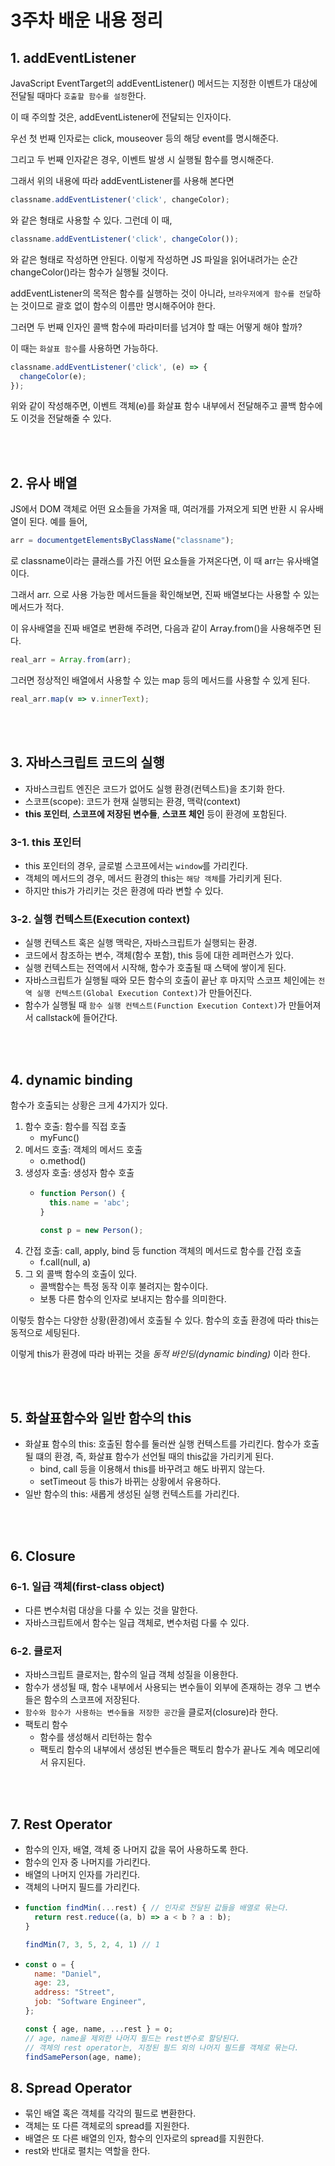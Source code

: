 # 3주차 배운 내용 정리

## 1. addEventListener
JavaScript EventTarget의 addEventListener() 메서드는 지정한 이벤트가 대상에 전달될 때마다 `호출할 함수를 설정`한다.

이 때 주의할 것은, addEventListener에 전달되는 인자이다.

우선 첫 번째 인자로는 click, mouseover 등의 해당 event를 명시해준다.

그리고 두 번째 인자같은 경우, 이벤트 발생 시 실행될 함수를 명시해준다.

그래서 위의 내용에 따라 addEventListener를 사용해 본다면

```js
classname.addEventListener('click', changeColor);
```
와 같은 형태로 사용할 수 있다. 그런데 이 때,

```js
classname.addEventListener('click', changeColor());
```
와 같은 형태로 작성하면 안된다. 이렇게 작성하면 JS 파일을 읽어내려가는 순간 changeColor()라는 함수가 실행될 것이다.

addEventListener의 목적은 함수를 실행하는 것이 아니라, `브라우저에게 함수를 전달`하는 것이므로 괄호 없이 함수의 이름만 명시해주어야 한다.

그러면 두 번째 인자인 콜백 함수에 파라미터를 넘겨야 할 때는 어떻게 해야 할까?

이 때는 `화살표 함수`를 사용하면 가능하다.

```js
classname.addEventListener('click', (e) => {
  changeColor(e);
});
```

위와 같이 작성해주면, 이벤트 객체(e)를 화살표 함수 내부에서 전달해주고 콜백 함수에도 이것을 전달해줄 수 있다.

</br></br>

## 2. 유사 배열
JS에서 DOM 객체로 어떤 요소들을 가져올 때, 여러개를 가져오게 되면 반환 시 유사배열이 된다.
예를 들어,
```js
arr = documentgetElementsByClassName("classname");
```
로 classname이라는 클래스를 가진 어떤 요소들을 가져온다면, 이 때 arr는 유사배열이다.

그래서 arr. 으로 사용 가능한 메서드들을 확인해보면, 진짜 배열보다는 사용할 수 있는 메서드가 적다.

이 유사배열을 진짜 배열로 변환해 주려면, 다음과 같이 Array.from()을 사용해주면 된다.

```js
real_arr = Array.from(arr);
```

그러면 정상적인 배열에서 사용할 수 있는 map 등의 메서드를 사용할 수 있게 된다.

```js
real_arr.map(v => v.innerText);
```

</br></br>

## 3. 자바스크립트 코드의 실행
- 자바스크립트 엔진은 코드가 없어도 실행 환경(컨텍스트)을 초기화 한다.
- 스코프(scope): 코드가 현재 실행되는 환경, 맥락(context)
- **this 포인터**, **스코프에 저장된 변수들**, **스코프 체인** 등이 환경에 포함된다.
### 3-1. this 포인터
- this 포인터의 경우, 글로벌 스코프에서는 `window`를 가리킨다.
- 객체의 메서드의 경우, 메서드 환경의 this는 `해당 객체`를 가리키게 된다.
- 하지만 this가 가리키는 것은 환경에 따라 변할 수 있다.
### 3-2. 실행 컨텍스트(Execution context)
- 실행 컨텍스트 혹은 실행 맥락은, 자바스크립트가 실행되는 환경.
- 코드에서 참조하는 변수, 객체(함수 포함), this 등에 대한 레퍼런스가 있다.
- 실행 컨텍스트는 전역에서 시작해, 함수가 호출될 때 스택에 쌓이게 된다.
- 자바스크립트가 실행될 때와 모든 함수의 호출이 끝난 후 마지막 스코프 체인에는 `전역 실행 컨텍스트(Global Execution Context)`가 만들어진다.
- 함수가 실행될 때 `함수 실행 컨텍스트(Function Execution Context)`가 만들어져서 callstack에 들어간다.

</br></br>

## 4. dynamic binding
함수가 호출되는 상황은 크게 4가지가 있다.
1. 함수 호출: 함수를 직접 호출
    - myFunc()
2. 메서드 호출: 객체의 메서드 호출
    - o.method()
3. 생성자 호출: 생성자 함수 호출
    - ```js
      function Person() {
        this.name = 'abc';
      }

      const p = new Person();
      ```
4. 간접 호출: call, apply, bind 등 function 객체의 메서드로 함수를 간접 호출
    - f.call(null, a)
5. 그 외 콜백 함수의 호출이 있다.
    - 콜백함수는 특정 동작 이후 불려지는 함수이다.
    - 보통 다른 함수의 인자로 보내지는 함수를 의미한다.

이렇듯 함수는 다양한 상황(환경)에서 호출될 수 있다. 함수의 호출 환경에 따라 this는 동적으로 세팅된다.

이렇게 this가 환경에 따라 바뀌는 것을 *동적 바인딩(dynamic binding)* 이라 한다.

</br></br>

## 5. 화살표함수와 일반 함수의 this
- 화살표 함수의 this: 호출된 함수를 둘러싼 실행 컨텍스트를 가리킨다. 함수가 호출될 떄의 환경, 즉, 화살표 함수가 선언될 때의 this값을 가리키게 된다.
    - bind, call 등을 이용해서 this를 바꾸려고 해도 바뀌지 않는다.
    - setTimeout 등 this가 바뀌는 상황에서 유용하다.
- 일반 함수의 this: 새롭게 생성된 실행 컨텍스트를 가리킨다.

</br></br>

## 6. Closure
### 6-1. 일급 객체(first-class object)
- 다른 변수처럼 대상을 다룰 수 있는 것을 말한다.
- 자바스크립트에서 함수는 일급 객체로, 변수처럼 다룰 수 있다.
### 6-2. 클로저
- 자바스크립트 클로저는, 함수의 일급 객체 성질을 이용한다.
- 함수가 생성될 때, 함수 내부에서 사용되는 변수들이 외부에 존재하는 경우 그 변수들은 함수의 스코프에 저장된다.
- `함수와 함수가 사용하는 변수들을 저장한 공간`을 클로저(closure)라 한다.
- 팩토리 함수
    - 함수를 생성해서 리턴하는 함수
    - 팩토리 함수의 내부에서 생성된 변수들은 팩토리 함수가 끝나도 계속 메모리에서 유지된다.

</br></br>

## 7. Rest Operator
- 함수의 인자, 배열, 객체 중 나머지 값을 묶어 사용하도록 한다.
- 함수의 인자 중 나머지를 가리킨다.
- 배열의 나머지 인자를 가리킨다.
- 객체의 나머지 필드를 가리킨다.
- ```js
  function findMin(...rest) { // 인자로 전달된 값들을 배열로 묶는다.
    return rest.reduce((a, b) => a < b ? a : b);
  }

  findMin(7, 3, 5, 2, 4, 1) // 1
  ```
- ```js
  const o = {
    name: "Daniel",
    age: 23,
    address: "Street",
    job: "Software Engineer",
  };

  const { age, name, ...rest } = o;
  // age, name을 제외한 나머지 필드는 rest변수로 할당된다.
  // 객체의 rest operator는, 지정된 필드 외의 나머지 필드를 객체로 묶는다.
  findSamePerson(age, name);
  ```

## 8. Spread Operator
- 묶인 배열 혹은 객체를 각각의 필드로 변환한다.
- 객체는 또 다른 객체로의 spread를 지원한다.
- 배열은 또 다른 배열의 인자, 함수의 인자로의 spread를 지원한다.
- rest와 반대로 펼치는 역할을 한다.